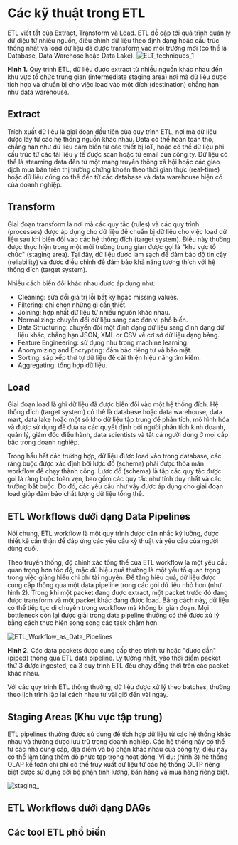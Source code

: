 # Các kỹ thuật trong ETL 
ETL viết tắt của Extract, Transform và Load. ETL đề cập tới quá trình quán lý dữ diệu từ nhiều nguồn, điều chỉnh dữ liệu theo định dạng hoặc cấu trúc thống nhất và load dữ liệu đã được transform vào môi trường mới (có thể là Database, Data Warehose hoặc Data Lake).
![ELT_techniques_1](https://user-images.githubusercontent.com/103992475/202216380-35fa6f1a-e0b3-4213-a45d-d2ad51bb96b5.png)

**Hình 1.** Quy trình ETL, dữ liệu được extract từ nhiều nguồn khác nhau đến khu vực tổ chức trung gian (intermediate staging area) nơi mà dữ liệu được tích hợp và chuẩn bị cho việc load vào một đích (destination) chẳng hạn như data warehouse. 

## Extract 
Trích xuất dữ liệu là giai đoạn đầu tiên của quy trình ETL, nơi mà dữ liệu được lấy từ các hệ thống nguồn khác nhau. Data có thể hoàn toàn thô, chẳng hạn như dữ liệu cảm biến từ các thiết bị IoT, hoặc có thể dữ liệu phi cấu trúc từ các tài liệu y tế được scan hoặc từ email của công ty. Dữ liệu có thể là steaming data đến từ một mạng truyền thông xã hội hoặc các giao dịch mua bán trên thị trường chứng khoán theo thời gian thực (real-time) hoặc dữ liệu cũng có thể đến từ các database và data warehouse hiện có của doanh nghiệp. 

## Transform 
Giai đoạn transform là nơi mà các quy tắc (rules) và các quy trình (processes) được áp dụng cho dữ liệu để chuẩn bị dữ liệu cho việc load dữ liệu sau khi biến đổi vào các hệ thống đích (target system). Điều này thường được thực hiện trong một môi trường trung gian được gọi là "khu vực tổ chức" (staging area). Tại đây, dữ liệu được làm sạch để đảm bảo độ tin cậy (reliability) và được điều chỉnh để đảm bảo khả năng tương thích với hệ thống đích (target system).

Nhiều cách biến đổi khác nhau được áp dụng như:
* Cleaning: sửa đổi giá trị lỗi bất kỳ hoặc missing values.
* Filtering: chỉ chọn những gì cần thiết.
* Joining: hợp nhất dữ liệu từ nhiều nguồn khác nhau.
* Normalizing: chuyển đổi dữ liệu sang các đơn vị phổ biến.
* Data Structuring: chuyển đổi một định dạng dữ liệu sang định dạng dữ liệu khác, chẳng hạn JSON, XML or CSV về cơ sở dữ liệu dạng bảng.
* Feature Engineering: sử dụng như trong machine learning.
* Anonymizing and Encrypting: đảm bảo riêng tư và bảo mật.
* Sorting: sắp xếp thứ tự dữ liệu để cải thiện hiệu năng tìm kiếm.
* Aggregating: tổng hợp dữ liệu.

## Load 
Giai đoạn load là ghi dữ liệu đã được biến đổi vào một hệ thống đích. Hệ thống đích (target system) có thể là database hoặc data warehouse, data mart, data lake hoặc một số kho dữ liệu tập trung để phân tích, mô hình hóa và được sử dụng để đưa ra các quyết định bởi người phân tích kinh doanh, quản lý, giám đóc điều hành, data scientists và tất cả người dùng ở mọi cấp bậc trong doanh nghiệp. 

Trong hầu hết các trường hợp, dữ liệu được load vào trong database, các ràng buộc được xác định bởi lược đồ (schema) phải được thỏa mãn workflow để chạy thành công. Lược đồ (schema) là tập các quy tắc được gọi là ràng buộc toàn vẹn, bao gồm các quy tắc như tính duy nhất và các trường bắt buộc. Do đó, các yêu cầu như vậy được áp dụng cho giai đoạn load giúp đảm bảo chất lượng dữ liệu tổng thể.

## ETL Workflows dưới dạng Data Pipelines 
Nói chung, ETL workflow là một quy trình được cân nhắc kỹ lưỡng, được thiết kế cẩn thận để đáp ứng các yêu cầu kỹ thuật và yêu cầu của người dùng cuối.

Theo truyền thống, độ chính xác tổng thể của ETL workflow là một yêu cầu quan trọng hơn tốc độ, mặc dù hiệu quả thường là một yếu tố quan trọng trong việc giảng hiểu chi phí tài nguyên. Để tăng hiệu quả, dữ liệu được cung cấp thông qua một data pipeline trong các gói dữ liệu nhỏ hơn (như hình 2). Trong khi một packet đang được extract, một packet trước đó đang được transform và một packet khác đang được load. Bằng cách này, dữ liệu có thể tiếp tục di chuyển trong workflow mà không bị gián đoạn. Mọi bottleneck còn lại được giải trong data pipeline thường có thể được xử lý bằng cách thực hiện song song các task chậm hơn.

![ETL_Workflow_as_Data_Pipelines](https://user-images.githubusercontent.com/103992475/202229381-ed2713a7-4502-4944-befb-294a12c48246.png)

**Hình 2.** Các data packets được cung cấp theo trình tự hoặc "được dẫn" (piped) thông qua ETL data pipeline. Lý tưởng nhất, vào thời điểm packet thứ 3 được ingested, cả 3 quy trình ETL đều chạy đồng thời trên các packet khác nhau. 

Với các quy trình ETL thông thường, dữ liệu được xử lý theo batches, thường theo lịch trình lặp lại cách nhau từ vài giờ đến vài ngày.

## Staging Areas (Khu vực tập trung)
ETL pipelines thường được sử dụng để tích hợp dữ liệu từ các hệ thống khác nhau và thường được lưu trữ trong doanh nghiệp. Các hệ thống này có thể từ các nhà cung cấp, địa điểm và bộ phận khác nhau của công ty, điều này có thể làm tăng thêm độ phức tạp trong hoạt động. Ví dụ: (hình 3) hệ thống OLAP kế toán chi phí có thể truy xuất dữ liệu từ các hệ thống OLTP riêng biệt được sử dụng bởi bộ phận tính lương, bán hàng và mua hàng riêng biệt. 

![staging_](https://user-images.githubusercontent.com/103992475/202250185-235a13d9-8c23-41a1-b311-a819f2245745.png)

## ETL Workflows dưới dạng DAGs
## Các tool ETL phổ biến 

